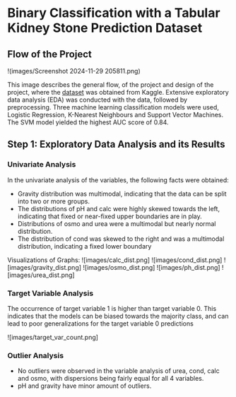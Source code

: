 # Binary Classification with a Tabular Kidney Stone Prediction Dataset 

## Flow of the Project 
!(images/Screenshot 2024-11-29 205811.png)

This image describes the general flow, of the project and design of the project, where the [dataset](https://www.kaggle.com/competitions/playground-series-s3e12/data) was obtained from Kaggle. Extensive exploratory data analysis (EDA) was conducted with the data, followed by preprocessing. Three machine learning classification models were used, Logistic Regression, K-Nearest Neighbours and Support Vector Machines. The SVM model yielded the highest AUC score of 0.84. 

## Step 1: Exploratory Data Analysis and its Results 

### Univariate Analysis
In the univariate analysis of the variables, the following facts were obtained: 
- Gravity distribution was multimodal, indicating that the data can be split into two or more groups.
- The distributions of pH and calc were highly skewed towards the left, indicating that fixed or near-fixed upper boundaries are in play.
- Distributions of osmo and urea were a multimodal but nearly normal distribution.
- The distribution of cond was skewed to the right and was a multimodal distribution, indicating a fixed lower boundary

Visualizations of Graphs:
![images/calc_dist.png]
![images/cond_dist.png]
![images/gravity_dist.png]
![images/osmo_dist.png]
![images/ph_dist.png]
![images/urea_dist.png]

### Target Variable Analysis 
The occurrence of target variable 1 is higher than target variable 0. This indicates that the models can be biased towards the majority class, and can lead to poor generalizations for the target variable 0 predictions 

![images/target_var_count.png]

### Outlier Analysis 
- No outliers were observed in the variable analysis of urea, cond, calc and osmo, with dispersions being fairly equal for all 4 variables.
- pH and gravity have minor amount of outliers.


